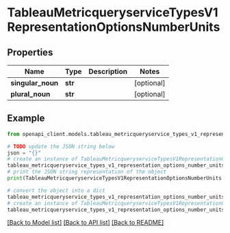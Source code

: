 # TableauMetricqueryserviceTypesV1RepresentationOptionsNumberUnits


## Properties

Name | Type | Description | Notes
------------ | ------------- | ------------- | -------------
**singular_noun** | **str** |  | [optional] 
**plural_noun** | **str** |  | [optional] 

## Example

```python
from openapi_client.models.tableau_metricqueryservice_types_v1_representation_options_number_units import TableauMetricqueryserviceTypesV1RepresentationOptionsNumberUnits

# TODO update the JSON string below
json = "{}"
# create an instance of TableauMetricqueryserviceTypesV1RepresentationOptionsNumberUnits from a JSON string
tableau_metricqueryservice_types_v1_representation_options_number_units_instance = TableauMetricqueryserviceTypesV1RepresentationOptionsNumberUnits.from_json(json)
# print the JSON string representation of the object
print(TableauMetricqueryserviceTypesV1RepresentationOptionsNumberUnits.to_json())

# convert the object into a dict
tableau_metricqueryservice_types_v1_representation_options_number_units_dict = tableau_metricqueryservice_types_v1_representation_options_number_units_instance.to_dict()
# create an instance of TableauMetricqueryserviceTypesV1RepresentationOptionsNumberUnits from a dict
tableau_metricqueryservice_types_v1_representation_options_number_units_from_dict = TableauMetricqueryserviceTypesV1RepresentationOptionsNumberUnits.from_dict(tableau_metricqueryservice_types_v1_representation_options_number_units_dict)
```
[[Back to Model list]](../README.md#documentation-for-models) [[Back to API list]](../README.md#documentation-for-api-endpoints) [[Back to README]](../README.md)


